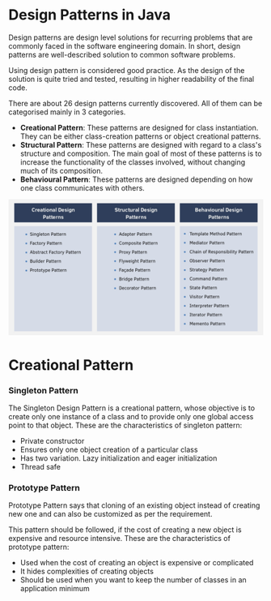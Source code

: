 # Design Patterns in Java

Design patterns are design level solutions for recurring problems that are commonly faced in the software engineering
domain. In short, design patterns are well-described solution to common software problems.

Using design pattern is considered good practice. As the design of the solution is quite tried and tested, resulting in
higher readability of the final code.

There are about 26 design patterns currently discovered. All of them can be categorised mainly in 3 categories.

* **Creational Pattern**: These patterns are designed for class instantiation. They can be either class-creation
  patterns or object creational patterns.
* **Structural Pattern**: These patterns are designed with regard to a class's structure and composition. The main goal
  of most of these patterns is to increase the functionality of the classes involved, without changing much of its
  composition.
* **Behavioural Pattern**: These patterns are designed depending on how one class communicates with others.

![java-design-patterns](./src/main/resources/image/design-patterns-types.jpg)

# Creational Pattern

### Singleton Pattern

The Singleton Design Pattern is a creational pattern, whose objective is to create only one instance of a class and to
provide only one global access point to that object. These are the characteristics of singleton pattern:

* Private constructor
* Ensures only one object creation of a particular class
* Has two variation. Lazy initialization and eager initialization
* Thread safe

### Prototype Pattern

Prototype Pattern says that cloning of an existing object instead of creating new one and can also be customized as per
the requirement.

This pattern should be followed, if the cost of creating a new object is expensive and resource intensive. These are
the characteristics of prototype pattern:

* Used when the cost of creating an object is expensive or complicated
* It hides complexities of creating objects
* Should be used when you want to keep the number of classes in an application minimum
